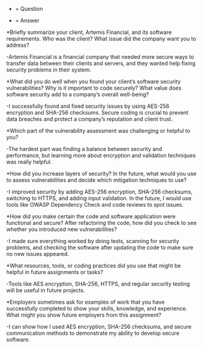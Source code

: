 


* = Question
- = Answer
  
*Briefly summarize your client, Artemis Financial, and its software requirements. Who was the client? What issue did the company want you to address?

-Artemis Financial is a financial company that needed more secure ways to transfer data between their clients and servers, and they wanted help fixing security problems in their system.


*What did you do well when you found your client’s software security vulnerabilities? Why is it important to code securely? What value does software security add to a company’s overall well-being?

-I successfully found and fixed security issues by using AES-256 encryption and SHA-256 checksums. Secure coding is crucial to prevent data breaches and protect a company’s reputation and client trust.


*Which part of the vulnerability assessment was challenging or helpful to you?

-The hardest part was finding a balance between security and performance, but learning more about encryption and validation techniques was really helpful.


*How did you increase layers of security? In the future, what would you use to assess vulnerabilities and decide which mitigation techniques to use?

-I improved security by adding AES-256 encryption, SHA-256 checksums, switching to HTTPS, and adding input validation. In the future, I would use tools like OWASP Dependency Check and code reviews to spot issues.


*How did you make certain the code and software application were functional and secure? After refactoring the code, how did you check to see whether you introduced new vulnerabilities?

-I made sure everything worked by doing tests, scanning for security problems, and checking the software after updating the code to make sure no new issues appeared.


*What resources, tools, or coding practices did you use that might be helpful in future assignments or tasks?

-Tools like AES encryption, SHA-256, HTTPS, and regular security testing will be useful in future projects.


*Employers sometimes ask for examples of work that you have successfully completed to show your skills, knowledge, and experience. What might you show future employers from this assignment?

-I can show how I used AES encryption, SHA-256 checksums, and secure communication methods to demonstrate my ability to develop secure software.
